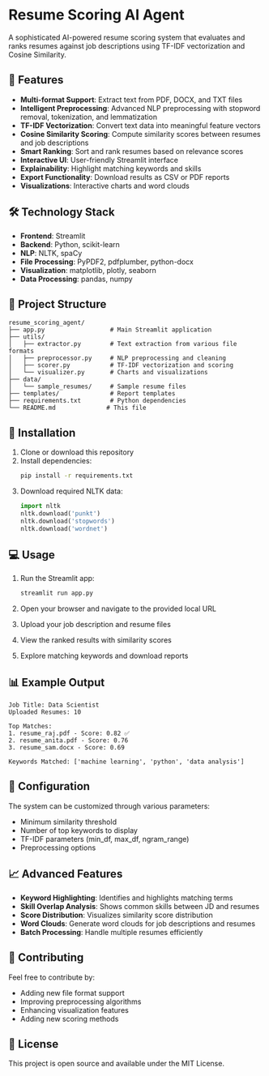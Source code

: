 # Resume Scoring AI Agent

A sophisticated AI-powered resume scoring system that evaluates and ranks resumes against job descriptions using TF-IDF vectorization and Cosine Similarity.

## 🎯 Features

- **Multi-format Support**: Extract text from PDF, DOCX, and TXT files
- **Intelligent Preprocessing**: Advanced NLP preprocessing with stopword removal, tokenization, and lemmatization
- **TF-IDF Vectorization**: Convert text data into meaningful feature vectors
- **Cosine Similarity Scoring**: Compute similarity scores between resumes and job descriptions
- **Smart Ranking**: Sort and rank resumes based on relevance scores
- **Interactive UI**: User-friendly Streamlit interface
- **Explainability**: Highlight matching keywords and skills
- **Export Functionality**: Download results as CSV or PDF reports
- **Visualizations**: Interactive charts and word clouds

## 🛠️ Technology Stack

- **Frontend**: Streamlit
- **Backend**: Python, scikit-learn
- **NLP**: NLTK, spaCy
- **File Processing**: PyPDF2, pdfplumber, python-docx
- **Visualization**: matplotlib, plotly, seaborn
- **Data Processing**: pandas, numpy

## 📁 Project Structure

```
resume_scoring_agent/
├── app.py                  # Main Streamlit application
├── utils/
│   ├── extractor.py        # Text extraction from various file formats
│   ├── preprocessor.py     # NLP preprocessing and cleaning
│   ├── scorer.py           # TF-IDF vectorization and scoring
│   └── visualizer.py       # Charts and visualizations
├── data/
│   └── sample_resumes/     # Sample resume files
├── templates/              # Report templates
├── requirements.txt        # Python dependencies
└── README.md              # This file
```

## 🚀 Installation

1. Clone or download this repository
2. Install dependencies:
   ```bash
   pip install -r requirements.txt
   ```
3. Download required NLTK data:
   ```python
   import nltk
   nltk.download('punkt')
   nltk.download('stopwords')
   nltk.download('wordnet')
   ```

## 💻 Usage

1. Run the Streamlit app:
   ```bash
   streamlit run app.py
   ```

2. Open your browser and navigate to the provided local URL

3. Upload your job description and resume files

4. View the ranked results with similarity scores

5. Explore matching keywords and download reports

## 📊 Example Output

```
Job Title: Data Scientist
Uploaded Resumes: 10

Top Matches:
1. resume_raj.pdf - Score: 0.82 ✅
2. resume_anita.pdf - Score: 0.76
3. resume_sam.docx - Score: 0.69

Keywords Matched: ['machine learning', 'python', 'data analysis']
```

## 🔧 Configuration

The system can be customized through various parameters:
- Minimum similarity threshold
- Number of top keywords to display
- TF-IDF parameters (min_df, max_df, ngram_range)
- Preprocessing options

## 📈 Advanced Features

- **Keyword Highlighting**: Identifies and highlights matching terms
- **Skill Overlap Analysis**: Shows common skills between JD and resumes
- **Score Distribution**: Visualizes similarity score distribution
- **Word Clouds**: Generate word clouds for job descriptions and resumes
- **Batch Processing**: Handle multiple resumes efficiently

## 🤝 Contributing

Feel free to contribute by:
- Adding new file format support
- Improving preprocessing algorithms
- Enhancing visualization features
- Adding new scoring methods

## 📄 License

This project is open source and available under the MIT License.
